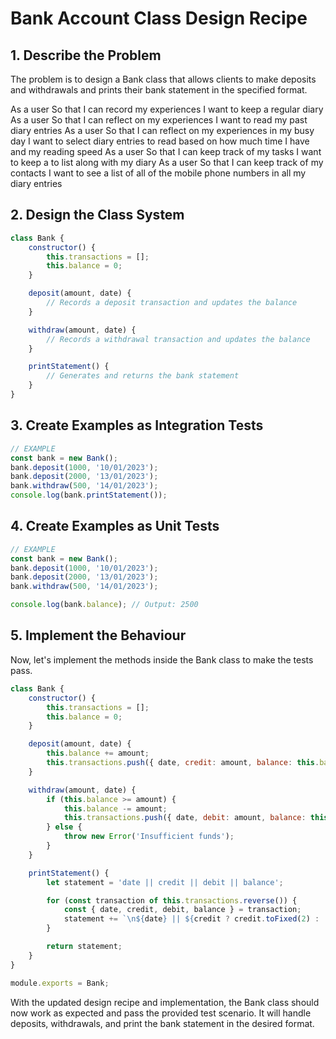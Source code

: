 # Bank Account Class Design Recipe

## 1. Describe the Problem

The problem is to design a Bank class that allows clients to make deposits and withdrawals and prints their bank statement in the specified format.

As a user
So that I can record my experiences
I want to keep a regular diary
As a user
So that I can reflect on my experiences
I want to read my past diary entries
As a user
So that I can reflect on my experiences in my busy day
I want to select diary entries to read based on how much time I have and my reading speed
As a user
So that I can keep track of my tasks
I want to keep a to list along with my diary
As a user
So that I can keep track of my contacts
I want to see a list of all of the mobile phone numbers in all my diary entries

## 2. Design the Class System

```javascript
class Bank {
    constructor() {
        this.transactions = [];
        this.balance = 0;
    }

    deposit(amount, date) {
        // Records a deposit transaction and updates the balance
    }

    withdraw(amount, date) {
        // Records a withdrawal transaction and updates the balance
    }

    printStatement() {
        // Generates and returns the bank statement
    }
}
```

## 3. Create Examples as Integration Tests

```javascript
// EXAMPLE
const bank = new Bank();
bank.deposit(1000, '10/01/2023');
bank.deposit(2000, '13/01/2023');
bank.withdraw(500, '14/01/2023');
console.log(bank.printStatement());
```

## 4. Create Examples as Unit Tests

```javascript
// EXAMPLE
const bank = new Bank();
bank.deposit(1000, '10/01/2023');
bank.deposit(2000, '13/01/2023');
bank.withdraw(500, '14/01/2023');

console.log(bank.balance); // Output: 2500
```

## 5. Implement the Behaviour

Now, let's implement the methods inside the Bank class to make the tests pass.

```javascript
class Bank {
    constructor() {
        this.transactions = [];
        this.balance = 0;
    }

    deposit(amount, date) {
        this.balance += amount;
        this.transactions.push({ date, credit: amount, balance: this.balance });
    }

    withdraw(amount, date) {
        if (this.balance >= amount) {
            this.balance -= amount;
            this.transactions.push({ date, debit: amount, balance: this.balance });
        } else {
            throw new Error('Insufficient funds');
        }
    }

    printStatement() {
        let statement = 'date || credit || debit || balance';

        for (const transaction of this.transactions.reverse()) {
            const { date, credit, debit, balance } = transaction;
            statement += `\n${date} || ${credit ? credit.toFixed(2) : ''} || ${debit ? debit.toFixed(2) : ''} || ${balance.toFixed(2)}`;
        }

        return statement;
    }
}

module.exports = Bank;
```

With the updated design recipe and implementation, the Bank class should now work as expected and pass the provided test scenario. It will handle deposits, withdrawals, and print the bank statement in the desired format.